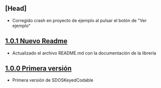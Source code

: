 ## [Head]

- Corregido crash en proyecto de ejemplo al pulsar el botón de "Ver ejemplo"

## [1.0.1 Nuevo Readme](https://github.com/SDOSLabs/SDOSKeyedCodable/tree/v1.0.1)

- Actualizado el archivo README.md con la documentación de la librería

## [1.0.0 Primera versión](https://github.com/SDOSLabs/SDOSKeyedCodable/tree/v1.0.0)

- Primera versión de SDOSKeyedCodable